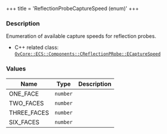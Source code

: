 +++
title = 'ReflectionProbeCaptureSpeed (enum)'
+++

### Description
Enumeration of available capture speeds for reflection probes.

- C++ related class: [`OvCore::ECS::Components::CReflectionPRobe::ECaptureSpeed`](https://github.com/Overload-Technologies/Overload/blob/main/Sources/Overload/OvCore/include/OvCore/ECS/Components/CReflectionProbe.h)

### Values
|Name|Type|Description|
|-|-|-|
|ONE_FACE|`number`||
|TWO_FACES|`number`||
|THREE_FACES|`number`||
|SIX_FACES|`number`||

